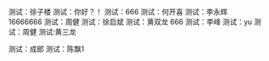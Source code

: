 测试：徐子楼
测试：你好？！
测试：666
测试：何开喜
测试：李永辉
16666666
测试：周健
测试：徐启斌
测试：黄双龙
666
测试：李峰
测试：yu
测试：周健
测试:黄三龙


测试：成郎
测试：陈飘1